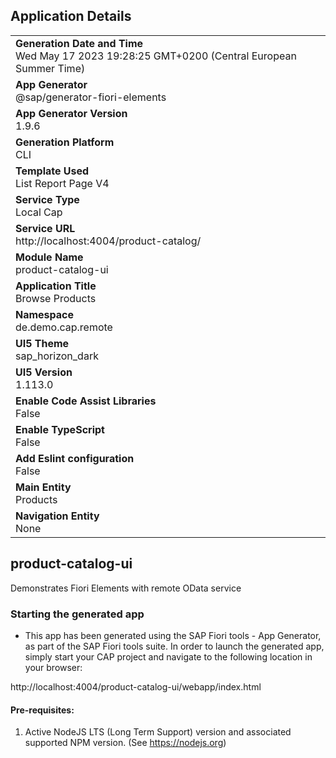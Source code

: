 ## Application Details
|               |
| ------------- |
|**Generation Date and Time**<br>Wed May 17 2023 19:28:25 GMT+0200 (Central European Summer Time)|
|**App Generator**<br>@sap/generator-fiori-elements|
|**App Generator Version**<br>1.9.6|
|**Generation Platform**<br>CLI|
|**Template Used**<br>List Report Page V4|
|**Service Type**<br>Local Cap|
|**Service URL**<br>http://localhost:4004/product-catalog/
|**Module Name**<br>product-catalog-ui|
|**Application Title**<br>Browse Products|
|**Namespace**<br>de.demo.cap.remote|
|**UI5 Theme**<br>sap_horizon_dark|
|**UI5 Version**<br>1.113.0|
|**Enable Code Assist Libraries**<br>False|
|**Enable TypeScript**<br>False|
|**Add Eslint configuration**<br>False|
|**Main Entity**<br>Products|
|**Navigation Entity**<br>None|

## product-catalog-ui

Demonstrates Fiori Elements with remote OData service

### Starting the generated app

-   This app has been generated using the SAP Fiori tools - App Generator, as part of the SAP Fiori tools suite.  In order to launch the generated app, simply start your CAP project and navigate to the following location in your browser:

http://localhost:4004/product-catalog-ui/webapp/index.html

#### Pre-requisites:

1. Active NodeJS LTS (Long Term Support) version and associated supported NPM version.  (See https://nodejs.org)


